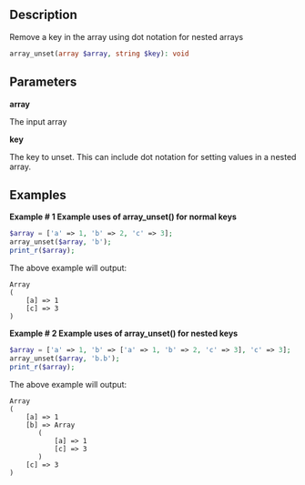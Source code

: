 ## Description

Remove a key in the array using dot notation for nested arrays

```php
array_unset(array $array, string $key): void
```

## Parameters

**array**

The input array

**key**

The key to unset. This can include dot notation for setting values in a nested array.


## Examples

**Example # 1 Example uses of array_unset() for normal keys**

```php
$array = ['a' => 1, 'b' => 2, 'c' => 3];
array_unset($array, 'b');
print_r($array);
```

The above example will output:

```
Array
(
    [a] => 1
    [c] => 3
)
```

**Example # 2 Example uses of array_unset() for nested keys**

```php
$array = ['a' => 1, 'b' => ['a' => 1, 'b' => 2, 'c' => 3], 'c' => 3];
array_unset($array, 'b.b');
print_r($array);
```

The above example will output:

```
Array
(
    [a] => 1
    [b] => Array
       (
           [a] => 1
           [c] => 3
       )
    [c] => 3
)
```